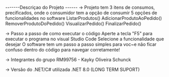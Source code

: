 -------Descriçao do Projeto ------
-> Projeto tem 3 itens de consumos, precificados, onde o consumidor tem a opção de consumir 5 opções de funcionalidades no software
    ListarProdutos()
    AdicionarProdutoAoPedido()
    RemoverProdutoDoPedido()
    VisualizarPedido()
    FinalizarPedido()

-> Passo a passo de como executar o código
    Aperte a tecla "F5" para executar o programa no visual Studio Code
    Selecione a funcionalidade que desejar
    O software tem um passo a passo simples para voc~e não ficar confuso dentro do código para navegar corretamente!

-> Integrantes do grupo 
  RM99756 - Kayky Oliveira Schunck

-> Versão do .NET/C# utilizada
  .NET 8.0 (LONG TERM SUPORT) 
  

